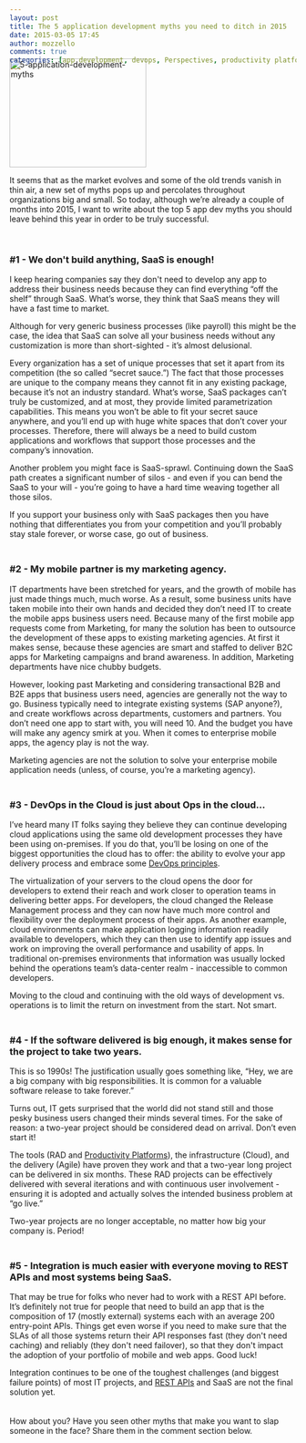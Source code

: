 ```yaml
---
layout: post
title: The 5 application development myths you need to ditch in 2015
date: 2015-03-05 17:45
author: mozzello
comments: true
categories: [app development, devops, Perspectives, productivity platforms, RAD, REST API, SaaS]
---
```

<img class="alignright wp-image-2610 size-full" style="margin-top: -40px;" src="http://www.outsystems.com/blog/wp-content/uploads/2015/03/5-application-development-myths-e1425553592279.jpg" alt="5-application-development-myths" width="240" height="191" />

It seems that as the market evolves and some of the old trends vanish in thin air, a new set of myths pops up and percolates throughout organizations big and small. So today, although we’re already a couple of months into 2015, I want to write about the top 5 app dev myths you should leave behind this year in order to be truly successful.<!--more-->
<h3 style="padding-top: 30px;">#1 - We don't build anything, SaaS is enough!</h3>
I keep hearing companies say they don't need to develop any app to address their business needs because they can find everything “off the shelf” through SaaS. What’s worse, they think that SaaS means they will have a fast time to market.

Although for very generic business processes (like payroll) this might be the case, the idea that SaaS can solve all your business needs without any customization is more than short-sighted - it’s almost delusional.

Every organization has a set of unique processes that set it apart from its competition (the so called “secret sauce.”) The fact that those processes are unique to the company means they cannot fit in any existing package, because it’s not an industry standard. What’s worse, SaaS packages can’t truly be customized, and at most, they provide limited parametrization capabilities. This means you won’t be able to fit your secret sauce anywhere, and you’ll end up with huge white spaces that don’t cover your processes. Therefore, there will always be a need to build custom applications and workflows that support those processes and the company’s innovation.

Another problem you might face is SaaS-sprawl. Continuing down the SaaS path creates a significant number of silos - and even if you can bend the SaaS to your will - you’re going to have a hard time weaving together all those silos.

If you support your business only with SaaS packages then you have nothing that differentiates you from your competition and you’ll probably stay stale forever, or worse case, go out of business.
<h3 style="padding-top: 20px;">#2 - My mobile partner is my marketing agency.</h3>
IT departments have been stretched for years, and the growth of mobile has just made things much, much worse. As a result, some business units have taken mobile into their own hands and decided they don’t need IT to create the mobile apps business users need. Because many of the first mobile app requests come from Marketing, for many the solution has been to outsource the development of these apps to existing marketing agencies. At first it makes sense, because these agencies are smart and staffed to deliver B2C apps for Marketing campaigns and brand awareness. In addition, Marketing departments have nice chubby budgets.

However, looking past Marketing and considering transactional B2B and B2E apps that business users need, agencies are generally not the way to go. Business typically need to integrate existing systems (SAP anyone?), and create workflows across departments, customers and partners. You don’t need one app to start with, you will need 10. And the budget you have will make any agency smirk at you. When it comes to enterprise mobile apps, the agency play is not the way.

Marketing agencies are not the solution to solve your enterprise mobile application needs (unless, of course, you’re a marketing agency).
<h3 style="padding-top: 20px;">#3 - DevOps in the Cloud is just about Ops in the cloud…</h3>
I’ve heard many IT folks saying they believe they can continue developing cloud applications using the same old development processes they have been using on-premises. If you do that, you’ll be losing on one of the biggest opportunities the cloud has to offer: the ability to evolve your app delivery process and embrace some <a title="DevOps Principals" href="http://en.wikipedia.org/wiki/DevOps" target="_blank">DevOps principles</a>.

The virtualization of your servers to the cloud opens the door for developers to extend their reach and work closer to operation teams in delivering better apps. For developers, the cloud changed the Release Management process and they can now have much more control and flexibility over the deployment process of their apps. As another example, cloud environments can make application logging information readily available to developers, which they can then use to identify app issues and work on improving the overall performance and usability of apps. In traditional on-premises environments that information was usually locked behind the operations team’s data-center realm - inaccessible to common developers.

Moving to the cloud and continuing with the old ways of development vs. operations is to limit the return on investment from the start. Not smart.
<h3 style="padding-top: 20px;">#4 - If the software delivered is big enough, it makes sense for the project to take two years.</h3>
This is so 1990s! The justification usually goes something like, “Hey, we are a big company with big responsibilities. It is common for a valuable software release to take forever.”

Turns out, IT gets surprised that the world did not stand still and those pesky business users changed their minds several times. For the sake of reason: a two-year project should be considered dead on arrival. Don’t even start it!

The tools (RAD and <a title="Productivity Platforms" href="http://www.outsystems.com/company/events/web/high-productivity-paas/">Productivity Platforms</a>), the infrastructure (Cloud), and the delivery (Agile) have proven they work and that a two-year long project can be delivered in six months. These RAD projects can be effectively delivered with several iterations and with continuous user involvement - ensuring it is adopted and actually solves the intended business problem at “go live.”

Two-year projects are no longer acceptable, no matter how big your company is. Period!
<h3 style="padding-top: 20px;">#5 - Integration is much easier with everyone moving to REST APIs and most systems being SaaS.</h3>
That may be true for folks who never had to work with a REST API before. It’s definitely not true for people that need to build an app that is the composition of 17 (mostly external) systems each with an average 200 entry-point APIs. Things get even worse if you need to make sure that the SLAs of all those systems return their API responses fast (they don't need caching) and reliably (they don't need failover), so that they don't impact the adoption of your portfolio of mobile and web apps. Good luck!

Integration continues to be one of the toughest challenges (and biggest failure points) of most IT projects, and <a title="REST API" href="http://www.outsystems.com/nextstep/2014/rest-made-easy/" target="_blank">REST APIs</a> and SaaS are not the final solution yet.
<p style="padding-top: 20px;">How about you?
Have you seen other myths that make you want to slap someone in the face?
Share them in the comment section below.</p>
&nbsp;

&nbsp;
